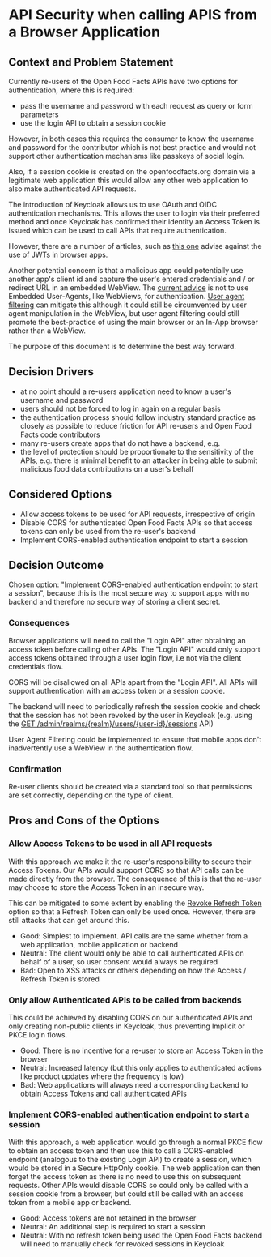 # API Security when calling APIS from a Browser Application

## Context and Problem Statement

Currently re-users of the Open Food Facts APIs have two options for authentication, where this is required:

- pass the username and password with each request as query or form parameters
- use the login API to obtain a session cookie

However, in both cases this requires the consumer to know the username and password for the contributor which is not best practice and would not support other authentication mechanisms like passkeys of social login.

Also, if a session cookie is created on the openfoodfacts.org domain via a legitimate web application this would allow any other web application to also make authenticated API requests.

The introduction of Keycloak allows us to use OAuth and OIDC authentication mechanisms. This allows the user to login via their preferred method and once Keycloak has confirmed their identity an Access Token is issued which can be used to call APIs that require authentication.

However, there are a number of articles, such as [this one](https://ianlondon.github.io/posts/dont-use-jwts-for-sessions/) advise against the use of JWTs in browser apps.

Another potential concern is that a malicious app could potentially use another app's client id and capture the user's entered credentials and / or redirect URL in an embedded WebView. The [current advice](https://datatracker.ietf.org/doc/html/rfc8252#section-8.12) is not to use Embedded User-Agents, like WebViews, for authentication. [User agent filtering](https://blog.please-open.it/posts/user-agent-filter-authenticator/) can mitigate this although it could still be circumvented by user agent manipulation in the WebView, but user agent filtering could still promote the best-practice of using the main browser or an In-App browser rather than a WebView.

The purpose of this document is to determine the best way forward.

## Decision Drivers

* at no point should a re-users application need to know a user's username and password
* users should not be forced to log in again on a regular basis
* the authentication process should follow industry standard practice as closely as possible to reduce friction for API re-users and Open Food Facts code contributors
* many re-users create apps that do not have a backend, e.g. 
* the level of protection should be proportionate to the sensitivity of the APIs, e.g. there is minimal benefit to an attacker in being able to submit malicious food data contributions on a user's behalf

## Considered Options

* Allow access tokens to be used for API requests, irrespective of origin
* Disable CORS for authenticated Open Food Facts APIs so that access tokens can only be used from the re-user's backend
* Implement CORS-enabled authentication endpoint to start a session

## Decision Outcome

Chosen option: "Implement CORS-enabled authentication endpoint to start a session", because this is the most secure way to support apps with no backend and therefore no secure way of storing a client secret.

### Consequences

Browser applications will need to call the "Login API" after obtaining an access token before calling other APIs. The "Login API" would only support access tokens obtained through a user login flow, i.e not via the client credentials flow.

CORS will be disallowed on all APIs apart from the "Login API". All APIs will support authentication with an access token or a session cookie.

The backend will need to periodically refresh the session cookie and check that the session has not been revoked by the user in Keycloak (e.g. using the [GET /admin/realms/{realm}/users/{user-id}/sessions](https://www.keycloak.org/docs-api/latest/rest-api/index.html#_get_adminrealmsrealmusersuser_idsessions) API)

User Agent Filtering could be implemented to ensure that mobile apps don't inadvertently use a WebView in the authentication flow.

### Confirmation

Re-user clients should be created via a standard tool so that permissions are set correctly, depending on the type of client.

## Pros and Cons of the Options

### Allow Access Tokens to be used in all API requests

With this approach we make it the re-user's responsibility to secure their Access Tokens. Our APIs would support CORS so that API calls can be made directly from the browser. The consequence of this is that the re-user may choose to store the Access Token in an insecure way.

This can be mitigated to some extent by enabling the [Revoke Refresh Token](https://www.keycloak.org/docs/latest/server_admin/index.html#_offline-access) option so that a Refresh Token can only be used once. However, there are still attacks that can get around this.

* Good: Simplest to implement. API calls are the same whether from a web application, mobile application or backend
* Neutral: The client would only be able to call authenticated APIs on behalf of a user, so user consent would always be required
* Bad: Open to XSS attacks or others depending on how the Access / Refresh Token is stored

### Only allow Authenticated APIs to be called from backends

This could be achieved by disabling CORS on our authenticated APIs and only creating non-public clients in Keycloak, thus preventing Implicit or PKCE login flows.

* Good: There is no incentive for a re-user to store an Access Token in the browser
* Neutral: Increased latency (but this only applies to authenticated actions like product updates where the frequency is low)
* Bad: Web applications will always need a corresponding backend to obtain Access Tokens and call authenticated APIs

### Implement CORS-enabled authentication endpoint to start a session

With this approach, a web application would go through a normal PKCE flow to obtain an access token and then use this to call a CORS-enabled endpoint (analogous to the existing Login API) to create a session, which would be stored in a Secure HttpOnly cookie. The web application can then forget the access token as there is no need to use this on subsequent requests. Other APIs would disable CORS so could only be called with a session cookie from a browser, but could still be called with an access token from a mobile app or backend.

* Good: Access tokens are not retained in the browser
* Neutral: An additional step is required to start a session
* Neutral: With no refresh token being used the Open Food Facts backend will need to manually check for revoked sessions in Keycloak
